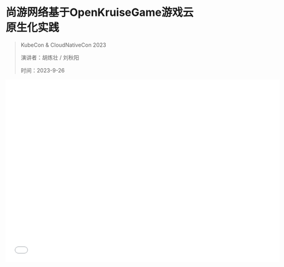 # 尚游网络基于OpenKruiseGame游戏云原生化实践

> KubeCon & CloudNativeCon 2023
> 
> 演讲者：胡炼壮 / 刘秋阳
> 
> 时间：2023-9-26

<iframe src="//player.bilibili.com/player.html?aid=534421895&bvid=BV1Bu411M7Ys&cid=1291860945&p=1" width="720" height="480" scrolling="no" border="0" frameborder="no" framespacing="0" allowfullscreen="true"> </iframe>